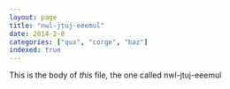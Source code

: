 ```yaml
---
layout: page
title: "nwl-jtuj-eeemul"
date: 2014-2-8
categories: ["qux", "corge", "baz"]
indexed: true
---
```

This is the body of _this_ file, the one called nwl-jtuj-eeemul
